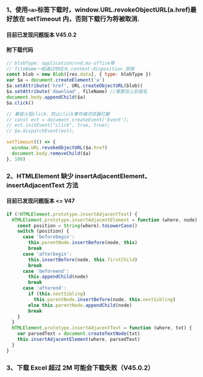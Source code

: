 ### 1、使用`<a>`标签下载时，window.URL.revokeObjectURL(a.href)最好放在 setTimeout 内，否则下载行为将被取消.

#### 目前已发现问题版本 V45.0.2

#### 附下载代码

```javascript
// blobType: application/vnd.ms-office等
// fileName一般通过响应头 content-disposition 获取
const blob = new Blob([res.data], { type: blobType })
var $a = document.createElement('a')
$a.setAttribute('href', URL.createObjectURL(blob))
$a.setAttribute('download', fileName) //需要加上后缀名
document.body.appendChild($a)
$a.click()

// 兼容火狐click，防止click事件被浏览器拦截
// const evt = document.createEvent('Event');
// evt.initEvent("click", true, true);
// $a.dispatchEvent(evt);

setTimeout(() => {
  window.URL.revokeObjectURL($a.href)
  document.body.removeChild($a)
}, 100)
```

### 2、HTMLElement 缺少 insertAdjacentElement、insertAdjacentText 方法

#### 目前已发现问题版本 <= V47

```javascript
if (!HTMLElement.prototype.insertAdjacentText) {
  HTMLElement.prototype.insertAdjacentElement = function (where, node) {
    const position = String(where).toLowerCase()
    switch (position) {
      case 'beforebegin':
        this.parentNode.insertBefore(node, this)
        break
      case 'afterbegin':
        this.insertBefore(node, this.firstChild)
        break
      case 'beforeend':
        this.appendChild(node)
        break
      case 'afterend':
        if (this.nextSibling)
          this.parentNode.insertBefore(node, this.nextSibling)
        else this.parentNode.appendChild(node)
        break
    }
  }
  HTMLElement.prototype.insertAdjacentText = function (where, txt) {
    var parsedText = document.createTextNode(txt)
    this.insertAdjacentElement(where, parsedText)
  }
}
```

### 3、下载 Excel 超过 2M 可能会下载失败（V45.0.2）
